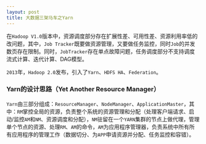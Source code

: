 ```yaml
---
layout: post
title: 大数据三架马车之Yarn
---
```

在`Hadoop V1.0`版本中，资源调度部分存在扩展性差、可用性差、资源利用率低的改问题，其中，`Job Tracker`既要做资源管理，又要做任务监控，同时`Job`的并发数页存在限制。同时，`JobTracker`存在单点故障问题，任务调度部分不支持调度流式计算、迭代计算、DAG模型。

`2013`年，`Hadoop 2.0`发布，引入了`Yarn`、`HDFS HA`、`Federation`。

### Yarn的设计思路（Yet Another Resource Manager）
`Yarn`由三部分组成：`ResourceManager`、`NodeManager`、`ApplicationMaster`，其中：`RM`掌控全局的资源，负责整个系统的资源管理和分配（处理客户端请求、启动/监控`AM`和`NM`、资源调度和分配），`NM`驻留在一个`YARN`集群的节点上做代理，管理单个节点的资源、处理`RM`、`AM`的命令，`AM`为应用程序管理器，负责系统中所有所有应用程序的管理工作（数据切分、为`APP`申请资源并分配、任务监控和容错）。
